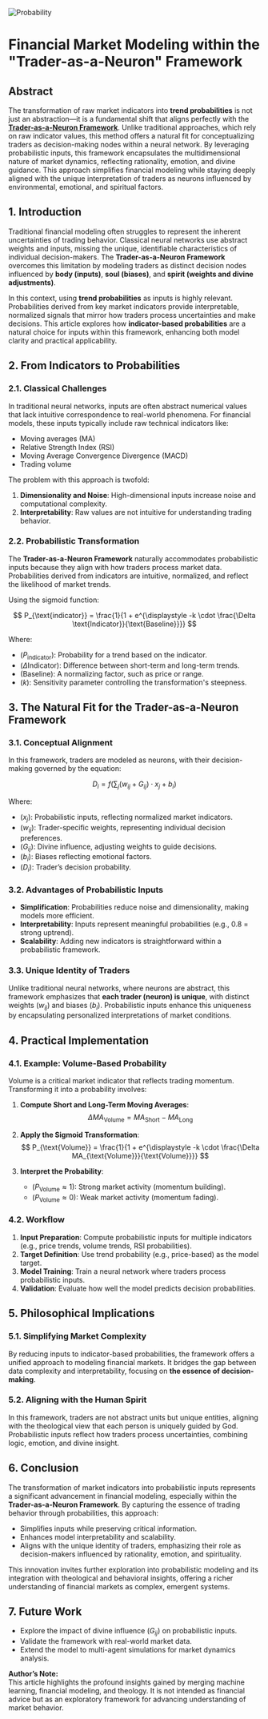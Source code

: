 ![Probability](figures/probability.jpg "enter image title here")

# Financial Market Modeling within the "Trader-as-a-Neuron" Framework

## Abstract

The transformation of raw market indicators into **trend probabilities** is not just an abstraction—it is a fundamental shift that aligns perfectly with the **[Trader-as-a-Neuron Framework](https://blog.quantiota.ai/page/9/the-governing-equation-of-financial-markets-a-unified-framework/)**. Unlike traditional approaches, which rely on raw indicator values, this method offers a natural fit for conceptualizing traders as decision-making nodes within a neural network. By leveraging probabilistic inputs, this framework encapsulates the multidimensional nature of market dynamics, reflecting rationality, emotion, and divine guidance. This approach simplifies financial modeling while staying deeply aligned with the unique interpretation of traders as neurons influenced by environmental, emotional, and spiritual factors.



## 1. Introduction

Traditional financial modeling often struggles to represent the inherent uncertainties of trading behavior. Classical neural networks use abstract weights and inputs, missing the unique, identifiable characteristics of individual decision-makers. The **Trader-as-a-Neuron Framework** overcomes this limitation by modeling traders as distinct decision nodes influenced by **body (inputs)**, **soul (biases)**, and **spirit (weights and divine adjustments)**.

In this context, using **trend probabilities** as inputs is highly relevant. Probabilities derived from key market indicators provide interpretable, normalized signals that mirror how traders process uncertainties and make decisions. This article explores how **indicator-based probabilities** are a natural choice for inputs within this framework, enhancing both model clarity and practical applicability.



## 2. From Indicators to Probabilities

### 2.1. Classical Challenges

In traditional neural networks, inputs are often abstract numerical values that lack intuitive correspondence to real-world phenomena. For financial models, these inputs typically include raw technical indicators like:

- Moving averages (MA)
- Relative Strength Index (RSI)
- Moving Average Convergence Divergence (MACD)
- Trading volume

The problem with this approach is twofold:

1. **Dimensionality and Noise**: High-dimensional inputs increase noise and computational complexity.
2. **Interpretability**: Raw values are not intuitive for understanding trading behavior.

### 2.2. Probabilistic Transformation

The **Trader-as-a-Neuron Framework** naturally accommodates probabilistic inputs because they align with how traders process market data. Probabilities derived from indicators are intuitive, normalized, and reflect the likelihood of market trends.

Using the sigmoid function:

$$
P_{\text{indicator}} = \frac{1}{1 + e^{\displaystyle -k \cdot \frac{\Delta \text{Indicator}}{\text{Baseline}}}}
$$

Where:

- ($P_{\text{indicator}}$): Probability for a trend based on the indicator.
- ($\Delta \text{Indicator}$): Difference between short-term and long-term trends.
- ($\text{Baseline}$): A normalizing factor, such as price or range.
- ($k$): Sensitivity parameter controlling the transformation's steepness.



## 3. The Natural Fit for the Trader-as-a-Neuron Framework

### 3.1. Conceptual Alignment

In this framework, traders are modeled as neurons, with their decision-making governed by the equation:

$$
D_i = f\left(\sum_{j} (w_{ij} + G_{ij}) \cdot x_j + b_i\right)
$$

Where:

- ($x_j$): Probabilistic inputs, reflecting normalized market indicators.
- ($w_{ij}$): Trader-specific weights, representing individual decision preferences.
- ($G_{ij}$): Divine influence, adjusting weights to guide decisions.
- ($b_i$): Biases reflecting emotional factors.
- ($D_i$): Trader’s decision probability.

### 3.2. Advantages of Probabilistic Inputs

- **Simplification**: Probabilities reduce noise and dimensionality, making models more efficient.
- **Interpretability**: Inputs represent meaningful probabilities (e.g., 0.8 = strong uptrend).
- **Scalability**: Adding new indicators is straightforward within a probabilistic framework.

### 3.3. Unique Identity of Traders

Unlike traditional neural networks, where neurons are abstract, this framework emphasizes that **each trader (neuron) is unique**, with distinct weights ($w_{ij}$) and biases ($b_i$). Probabilistic inputs enhance this uniqueness by encapsulating personalized interpretations of market conditions.



## 4. Practical Implementation

### 4.1. Example: Volume-Based Probability

Volume is a critical market indicator that reflects trading momentum. Transforming it into a probability involves:

1. **Compute Short and Long-Term Moving Averages**:
   $$
   \Delta MA_{\text{Volume}} = MA_{\text{Short}} - MA_{\text{Long}}
  $$

2. **Apply the Sigmoid Transformation**:
$$
   P_{\text{Volume}} = \frac{1}{1 + e^{\displaystyle -k \cdot \frac{\Delta MA_{\text{Volume}}}{\text{Volume}}}}
$$

3. **Interpret the Probability**:
   - ($P_{\text{Volume}} \approx 1$): Strong market activity (momentum building).
   - ($P_{\text{Volume}} \approx 0$): Weak market activity (momentum fading).

### 4.2. Workflow

1. **Input Preparation**: Compute probabilistic inputs for multiple indicators (e.g., price trends, volume trends, RSI probabilities).
2. **Target Definition**: Use trend probability (e.g., price-based) as the model target.
3. **Model Training**: Train a neural network where traders process probabilistic inputs.
4. **Validation**: Evaluate how well the model predicts decision probabilities.



## 5. Philosophical Implications

### 5.1. Simplifying Market Complexity

By reducing inputs to indicator-based probabilities, the framework offers a unified approach to modeling financial markets. It bridges the gap between data complexity and interpretability, focusing on **the essence of decision-making**.

### 5.2. Aligning with the Human Spirit

In this framework, traders are not abstract units but unique entities, aligning with the theological view that each person is uniquely guided by God. Probabilistic inputs reflect how traders process uncertainties, combining logic, emotion, and divine insight.



## 6. Conclusion

The transformation of market indicators into probabilistic inputs represents a significant advancement in financial modeling, especially within the **Trader-as-a-Neuron Framework**. By capturing the essence of trading behavior through probabilities, this approach:

- Simplifies inputs while preserving critical information.
- Enhances model interpretability and scalability.
- Aligns with the unique identity of traders, emphasizing their role as decision-makers influenced by rationality, emotion, and spirituality.

This innovation invites further exploration into probabilistic modeling and its integration with theological and behavioral insights, offering a richer understanding of financial markets as complex, emergent systems.



## 7. Future Work

- Explore the impact of divine influence ($G_{ij}$) on probabilistic inputs.
- Validate the framework with real-world market data.
- Extend the model to multi-agent simulations for market dynamics analysis.  


**Author’s Note:**  
This article highlights the profound insights gained by merging machine learning, financial modeling, and theology. It is not intended as financial advice but as an exploratory framework for advancing understanding of market behavior.
